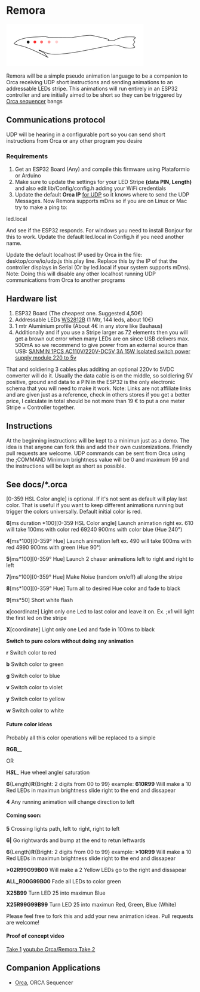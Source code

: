# Remora

![Remora Logo](/docs/remora-370.png)

Remora will be a simple pseudo animation language to be a companion to Orca receiving UDP short instructions and sending animations to an addressable LEDs stripe.
This animations will run entirely in an ESP32 controller and are initially aimed to be short so they can be triggered by [Orca sequencer](https://github.com/hundredrabbits/Orca) bangs

## Communications protocol

UDP will be hearing in a configurable port so you can send short instructions from Orca or any other program you desire

### Requirements

1. Get an ESP32 Board (Any) and compile this firmware using Plataformio or Arduino
2. Make sure to update the settings for your LED Stripe **(data PIN, Length)** and also edit lib/Config/config.h adding your WiFi credentials
3. Update the default **Orca IP** [for UDP](https://github.com/hundredrabbits/Orca/issues/135) so it knows where to send the UDP Messages. Now Remora supports mDns so if you are on Linux or Mac try to make a ping to: 

led.local

And see if the ESP32 responds. For windows you need to install Bonjour for this to work. Update the default led.local in Config.h if you need another name.

Update the default localhost IP used by Orca in the file:
desktop/core/io/udp.js this.play line. Replace this by the IP of that the controller displays in Serial (Or by led.local if your system supports mDns).
Note: Doing this will disable any other localhost running UDP communications from Orca to another programs

## Hardware list

1. ESP32 Board (The cheapest one. Suggested 4,50€)
2. Addressable LEDs [WS2812B](https://www.aliexpress.com/item/Individually-Addressable-RGB-LED-Strip-Light-WS2812B-SK6812-LED-Stripe-DC-5V-5050-Waterproof-Diode-Flexible/32864337987.html) (1 Mtr, 144 leds, about 10€)
3. 1 mtr Aluminium profile (About 4€ in any store like Bauhaus)
4. Additionally and if you use a Stripe larger as 72 elements then you will get a brown out error when many LEDs are on since USB delivers max. 500mA so we recommend to give power from an external source than USB:
   [SANMIN 1PCS AC110V/220V-DC5V 3A 15W Isolated switch power supply module 220 to 5v](https://www.aliexpress.com/item/SANMIN-1PCS-AC110V-220V-DC5V-3A-15W-Isolated-switch-power-supply-module-220-to-5v-black/32842935108.html)
  
That and soldiering 3 cables plus additing an optional 220v to 5VDC converter will do it. Usually the data cable is on the middle, so soldiering 5V positive, ground and data to a PIN in the ESP32 is the only electronic schema that you will need to make it work. 
Note: Links are not affiliate links and are given just as a reference, check in others stores if you get a better price, I calculate in total should be not more than 19 € to put a one meter Stripe + Controller together.

## Instructions

At the beginning instructions will be kept to a minimun just as a demo. The idea is that anyone can fork this and add their own customizations. Friendly pull requests are welcome. 
UDP commands can be sent from Orca using the ;COMMAND
Minimum brightness value will be 0 and maximum 99 and the instructions will be kept as short as possible.


## See docs/*.orca

[0-359 HSL Color angle] is optional. If it's not sent as default will play last color. That is useful if you want to keep different animations running but trigger the colors universally. Default initial color is red.

**6**[ms duration *100][0-359 HSL Color angle] Launch animation right ex. 610 will take 100ms with color red
69240 900ms with color blue (Hue 240°)

**4**[ms*100][0-359° Hue] Launch animation left ex. 490 will take 900ms with red
4990 900ms with green (Hue 90°)

**5**[ms*100][0-359° Hue] Launch 2 chaser animations left to right and right to left

**7**[ms*100][0-359° Hue] Make Noise (random on/off) all along the stripe

**8**[ms*100][0-359° Hue] Turn all to desired Hue color and fade to black

**9**[ms*50] Short white flash

**x**[coordinate] Light only one Led to last color and leave it on. Ex. ;x1 will light the first led on the stripe

**X**[coordinate] Light only one Led and fade in 100ms to black

**Switch to pure colors without doing any animation**

**r** Switch color to red

**b** Switch color to green

**g** Switch color to blue

**v** Switch color to violet

**y** Switch color to yellow

**w** Switch color to white

#### Future color ideas

Probably all this color operations will be replaced to a simple 

**R**__**G**__**B**__

OR

**H**___**S**__**L**__ Hue wheel angle/ saturation

**6**{Length}**R**{Bright: 2 digits from 00 to 99}   example:
      **610R99**  Will make a 10 Red LEDs in maximun brightness slide right to the end and dissapear

**4** Any running animation will change direction to left

#### Coming soon: 

**5** Crossing lights path, left to right, right to left

**6|** Go rightwards and bump at the end to retun leftwards

**6**{Length}**R**{Bright: 2 digits from 00 to 99}   example:
      **>10R99**  Will make a 10 Red LEDs in maximun brightness slide right to the end and dissapear

**>02R99G99B00**  Will make a 2 Yellow LEDs go to the right and dissapear

**ALL_R00G99B00** Fade all LEDs to color green

**X25B99** Turn LED 25 into maximun Blue

**X25R99G99B99** Turn LED 25 into maximun Red, Green, Blue (White)

Please feel free to fork this and add your new animation ideas. Pull requests are welcome!

#### Proof of concept video

[Take 1](https://twitter.com/martinfasani/status/1136687580374798341)
[youtube Orca/Remora Take 2](https://www.youtube.com/watch?v=C8OmwIaXQIE)

## Companion Applications

- [Orca](https://github.com/hundredrabbits/orca), ORCΛ Sequencer
